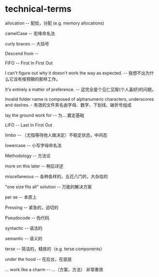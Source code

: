 # technical-terms

allocation -- 配给，分配 (e.g. memory allocations)

camelCase -- 驼峰命名法

curly braces -- 大括号

Descend from --

FIFO -- First In First Out

I can't figure out why it doesn't work the way as expected. -- 我想不出为什么它没有按预期的那样工作。

It's entirely a matter of preference. -- 这完全是个见仁见智(个人喜好)的问题。

Invalid folder name is composed of alphanumeric characters, underscores and dashes. - 有效的文件夹名由字母、数字、下划线、破折号组成

lay the ground work for -- 为....奠定基础

LIFO -- Last In First Out

limbo -- （尤指等待他人做决定）不稳定状态，中间态

lowercase -- 小写字母命名法

Methodology -- 方法论

more on this later -- 稍后详述

miscellaneous -- 各种各样的，五花八门的，大杂烩的

"one size fits all" solution -- 万能的解决方案

per se -- 本质上

Pressing -- 紧急的，迫切的

Pseudocode -- 伪代码

syntactic -- 语法的

semantic -- 语义的 

terse -- 简洁的，精炼的（e.g. terse components）

under the hood -- 在后台，在底层

... work like a charm -- ...（方案，方法） 非常奏效
